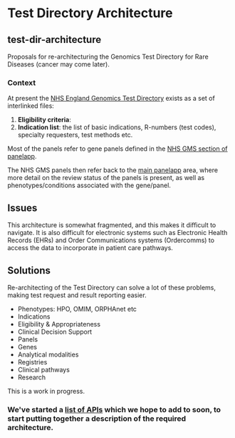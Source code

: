 # Test Directory Architecture
## test-dir-architecture
Proposals for re-architecturing the Genomics Test Directory for Rare Diseases (cancer may come later).

### Context
At present the [NHS England Genomics Test Directory](https://www.england.nhs.uk/publication/national-genomic-test-directories/) exists as a set of interlinked files:
1. **Eligibility criteria**: 
2. **Indication list**: the list of basic indications, R-numbers (test codes), specialty requesters, test methods etc.

Most of the panels refer to gene panels defined in the [NHS GMS section of panelapp](https://nhsgms-panelapp.genomicsengland.co.uk/).

The NHS GMS panels then refer back to the [main panelapp](https://panelapp.genomicsengland.co.uk/) area, where more detail on the review status of the panels is present, as well as phenotypes/conditions associated with the gene/panel.

## Issues
This architecture is somewhat fragmented, and this makes it difficult to navigate. It is also difficult for electronic systems such as Electronic Health Records (EHRs) and Order Communications systems (Ordercomms) to access the data to incorporate in patient care pathways.

## Solutions
Re-architecting of the Test Directory can solve a lot of these problems, making test request and result reporting easier.

- Phenotypes: HPO, OMIM, ORPHAnet etc
- Indications
- Eligibility & Appropriateness
- Clinical Decision Support
- Panels
- Genes
- Analytical modalities
- Registries
- Clinical pathways
- Research

This is a work in progress.

### We've started a [list of APIs](api_list.md) which we hope to add to soon, to start putting together a description of the required architecture.

